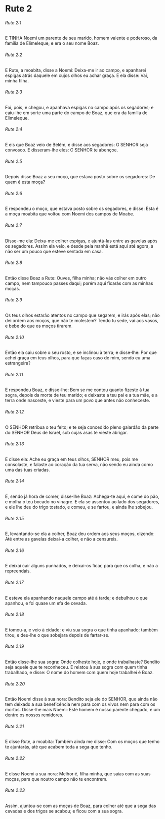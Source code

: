 # Rute 2

###### Rute 2:1

E TINHA Noemi um parente de seu marido, homem valente e poderoso, da família de Elimeleque; e era o seu nome Boaz.

###### Rute 2:2

E Rute, a moabita, disse a Noemi: Deixa-me ir ao campo, e apanharei espigas atrás daquele em cujos olhos eu achar graça. E ela disse: Vai, minha filha.

###### Rute 2:3

Foi, pois, e chegou, e apanhava espigas no campo após os segadores; e caiu-lhe em sorte uma parte do campo de Boaz, que era da família de Elimeleque.

###### Rute 2:4

E eis que Boaz veio de Belém, e disse aos segadores: O SENHOR seja convosco. E disseram-lhe eles: O SENHOR te abençoe.

###### Rute 2:5

Depois disse Boaz a seu moço, que estava posto sobre os segadores: De quem é esta moça?

###### Rute 2:6

E respondeu o moço, que estava posto sobre os segadores, e disse: Esta é a moça moabita que voltou com Noemi dos campos de Moabe.

###### Rute 2:7

Disse-me ela: Deixa-me colher espigas, e ajuntá-las entre as gavelas após os segadores. Assim ela veio, e desde pela manhã está aqui até agora, a não ser um pouco que esteve sentada em casa.

###### Rute 2:8

Então disse Boaz a Rute: Ouves, filha minha; não vás colher em outro campo, nem tampouco passes daqui; porém aqui ficarás com as minhas moças.

###### Rute 2:9

Os teus olhos estarão atentos no campo que segarem, e irás após elas; não dei ordem aos moços, que não te molestem? Tendo tu sede, vai aos vasos, e bebe do que os moços tirarem.

###### Rute 2:10

Então ela caiu sobre o seu rosto, e se inclinou à terra; e disse-lhe: Por que achei graça em teus olhos, para que faças caso de mim, sendo eu uma estrangeira?

###### Rute 2:11

E respondeu Boaz, e disse-lhe: Bem se me contou quanto fizeste à tua sogra, depois da morte de teu marido; e deixaste a teu pai e a tua mãe, e a terra onde nasceste, e vieste para um povo que antes não conheceste.

###### Rute 2:12

O SENHOR retribua o teu feito; e te seja concedido pleno galardão da parte do SENHOR Deus de Israel, sob cujas asas te vieste abrigar.

###### Rute 2:13

E disse ela: Ache eu graça em teus olhos, SENHOR meu, pois me consolaste, e falaste ao coração da tua serva, não sendo eu ainda como uma das tuas criadas.

###### Rute 2:14

E, sendo já hora de comer, disse-lhe Boaz: Achega-te aqui, e come do pão, e molha o teu bocado no vinagre. E ela se assentou ao lado dos segadores, e ele lhe deu do trigo tostado, e comeu, e se fartou, e ainda lhe sobejou.

###### Rute 2:15

E, levantando-se ela a colher, Boaz deu ordem aos seus moços, dizendo: Até entre as gavelas deixai-a colher, e não a censureis.

###### Rute 2:16

E deixai cair alguns punhados, e deixai-os ficar, para que os colha, e não a repreendais.

###### Rute 2:17

E esteve ela apanhando naquele campo até à tarde; e debulhou o que apanhou, e foi quase um efa de cevada.

###### Rute 2:18

E tomou-a, e veio à cidade; e viu sua sogra o que tinha apanhado; também tirou, e deu-lhe o que sobejara depois de fartar-se.

###### Rute 2:19

Então disse-lhe sua sogra: Onde colheste hoje, e onde trabalhaste? Bendito seja aquele que te reconheceu. E relatou à sua sogra com quem tinha trabalhado, e disse: O nome do homem com quem hoje trabalhei é Boaz.

###### Rute 2:20

Então Noemi disse à sua nora: Bendito seja ele do SENHOR, que ainda não tem deixado a sua beneficência nem para com os vivos nem para com os mortos. Disse-lhe mais Noemi: Este homem é nosso parente chegado, e um dentre os nossos remidores.

###### Rute 2:21

E disse Rute, a moabita: Também ainda me disse: Com os moços que tenho te ajuntarás, até que acabem toda a sega que tenho.

###### Rute 2:22

E disse Noemi a sua nora: Melhor é, filha minha, que saias com as suas moças, para que noutro campo não te encontrem.

###### Rute 2:23

Assim, ajuntou-se com as moças de Boaz, para colher até que a sega das cevadas e dos trigos se acabou; e ficou com a sua sogra.

